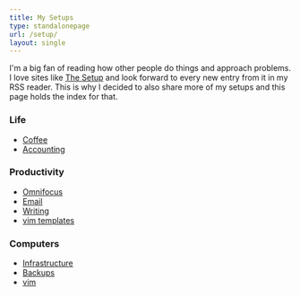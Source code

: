 ```yaml
---
title: My Setups
type: standalonepage
url: /setup/
layout: single
---
```


I'm a big fan of reading how other people do things and approach problems. I
love sites like [The Setup](https://usesthis.com/) and look forward to every
new entry from it in my RSS reader. This is why I decided to also share more
of my setups and this page holds the index for that.

### Life
- [Coffee](/setup/coffee)
- [Accounting](/2015/06/08/accounting-the-unix-way.html)


### Productivity
- [Omnifocus](/setup/omnifocus)
- [Email](/2014/08/29/email-happiness.html)
- [Writing](/2015/08/31/writing-workflow.html)
- [vim templates](/bits/2014/07/22/productive-vim-with-templates.html)

### Computers
- [Infrastructure](/2013/10/30/uncloud-your-life.html)
- [Backups](/bits/2014/03/18/zfs-rsync-backups.html)
- [vim](/setup/vim)
